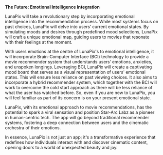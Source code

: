 **The Future: Emotional Intelligence Integration**

LunaPix will take a revolutionary step by incorporating emotional intelligence into the recommendation process. While most systems focus on past choices, LunaPix will delve into users' current emotional states. By simulating moods and desires through predefined mood selections, LunaPix will craft a unique emotional map, guiding users to movies that resonate with their feelings at the moment.

With users emotions at the centre of LunaPix's to emotional intelligence, it will incorporate Brain-Computer Interface (BCI) technology to provide a movie recommender system that understands users' emotions, anxieties, and unspoken longings. Leveraging BCI, LunaPix will create a captivating mood board that serves as a visual representation of users' emotional states. This will ensure less reliance on past viewing choices. It also aims to incorporate a hybrid recommender system, which together with the BCI will work to overcome the cold start approach as there will be less reliance of what the user has watched before. So, even if you are new to LunaPix, you will feel familiar as part of its concern is on your present emotional state. 

LunaPix, with its emotional approach to movie recommendations, has the potential to spark a viral sensation and position Star-Arc Labz as a pioneer in human-centric tech. The app will go beyond traditional recommender systems, fostering a deep connection between users and the cinematic orchestra of their emotions.

In essence, LunaPix is not just an app; it's a transformative experience that redefines how individuals interact with and discover cinematic content, opening doors to a world of unexpected beauty and joy.
